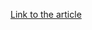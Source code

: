 [Link to the article](https://securingtomorrow.mcafee.com/other-blogs/mcafee-labs/mcafee-atr-analyzes-sodinokibi-aka-revil-ransomware-as-aservice-what-the-code-tells-us/)
